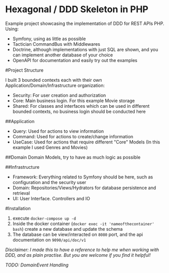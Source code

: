 Hexagonal / DDD Skeleton in PHP
==============================

Example project showcasing the implementation of DDD for REST APIs PHP. Using:

* Symfony, using as little as possible
* Tactician CommandBus with Middlewares
* Doctrine, although implementations with just SQL are shown, and you can implement another database of your choice
* OpenAPI for documentation and easily try out the examples

#Project Structure

I built 3 bounded contexts each with their own Application/Domain/Infrastructure organization:
* Security: For user creation and authorization
* Core: Main business login. For this example Movie storage
* Shared: For classes and interfaces which can be used in different bounded contexts, no business login should be conducted here

##Application
* Query: Used for actions to view information
* Command: Used for actions to create/change information
* UseCase: Used for actions that require different "Core" Models (In this example I used Genres and Movies)

##Domain
Domain Models, try to have as much logic as possible

##Infrastructure
* Framework: Everything related to Symfony should be here, such as configuration and the security user
* Domain: Repositories/Views/Hydrators for database persistence and retrieval
* UI: User Interface. Controllers and IO

#Installation
1. execute `docker-compose up -d`
2. Inside the docker container (`docker exec -it 'nameofthecontainer' bash`) create a new database and update the schema
3. The database can be view/interacted on `8080` port, and the api documentation on `9090/api/doc/v1`

_Disclaimer: I made this to have a reference to help me when working with DDD, and as plain practise. But you are welcome if you find it helpful!_


_TODO: DomainEvent Handling_
